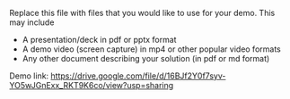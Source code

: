 Replace this file with files that you would like to use for your demo. This may include

- A presentation/deck in pdf or pptx format
- A demo video (screen capture) in mp4 or other popular video formats
- Any other document describing your solution (in pdf or md format)

Demo link:
https://drive.google.com/file/d/16BJf2Y0f7syv-YO5wJGnExx_RKT9K6co/view?usp=sharing
